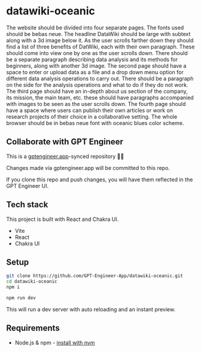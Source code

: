 # datawiki-oceanic

The website should be divided into four separate pages. The fonts used should be bebas neue. The headline DataWiki should be large with subtext along with a 3d image below it. As the user scrolls farther down they should find a list of three benefits of DatWiki, each with their own paragraph. These should come into view one by one as the user scrolls down. There should be a separate paragraph describing data analysis and its methods for beginners, along with another 3d image. The second page should have a space to enter or upload data as a file and a drop down menu option for different data analysis operations to carry out. There should be a paragraph on the side for the analysis operations and what to do if they do not work. The third page should have an in-depth about us section of the company, its mission, the main team, etc. these should have paragraphs accompanied with images to be seen as the user scrolls down. The fourth page should have a space where users can publish their own articles or work on research projects of their choice in a collaborative setting. The whole browser should be in bebas neue font with oceanic blues color scheme.

## Collaborate with GPT Engineer

This is a [gptengineer.app](https://gptengineer.app)-synced repository 🌟🤖

Changes made via gptengineer.app will be committed to this repo.

If you clone this repo and push changes, you will have them reflected in the GPT Engineer UI.

## Tech stack

This project is built with React and Chakra UI.

- Vite
- React
- Chakra UI

## Setup

```sh
git clone https://github.com/GPT-Engineer-App/datawiki-oceanic.git
cd datawiki-oceanic
npm i
```

```sh
npm run dev
```

This will run a dev server with auto reloading and an instant preview.

## Requirements

- Node.js & npm - [install with nvm](https://github.com/nvm-sh/nvm#installing-and-updating)
